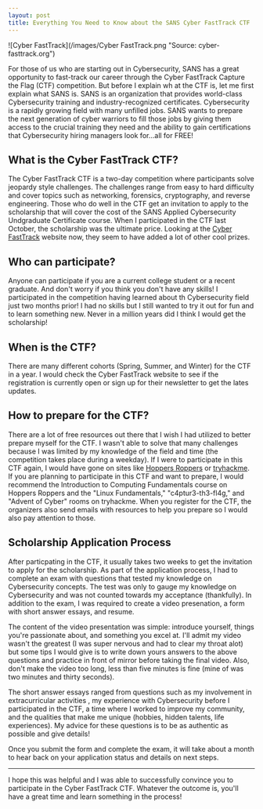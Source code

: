 ```yaml
---
layout: post
title: Everything You Need to Know about the SANS Cyber FastTrack CTF
---
```

![Cyber FastTrack](/images/Cyber FastTrack.png "Source: cyber-fasttrack.org")


For those of us who are starting out in Cybersecurity, SANS has a great opportunity to fast-track
our career through the Cyber FastTrack Capture the Flag (CTF) competition. But before I explain wh
at the CTF is, let me first explain what SANS is. SANS is an organization that provides
world-class Cybersecurity training and industry-recognized certificates. Cybersecurity is a
rapidly growing field with many unfilled jobs. SANS wants to prepare the next generation of
cyber warriors to fill those jobs by giving them access to the crucial training they need and the
ability to gain certifications that Cybersecurity hiring managers look for...all for FREE!


What is the Cyber FastTrack CTF?
--------------------------------

The Cyber FastTrack CTF is a two-day competition where participants solve jeopardy style
challenges. The challenges range from easy to hard difficulty and cover topics such as networking,
forensics, cryptography, and reverse engineering. Those who do well in the CTF get an invitation
to apply to the scholarship that will cover the cost of the SANS Applied Cybersecurity Undgraduate
Certificate course. When I participated in the CTF last October, the scholarship was the ultimate
price. Looking at the [Cyber FastTrack](https://cyber-fasttrack.org/) website now, they seem to
have added a lot of other cool prizes.

Who can participate?
--------------------

Anyone can participate if you are a current college student or a recent graduate. And don't worry
if you think you don't have any skills! I participated in the competition having learned about th
Cybersecurity field just two months prior! I had no skills but I still wanted to try it out for
fun and to learn something new. Never in a million years did I think I would get the scholarship!

When is the CTF?
----------------

There are many different cohorts (Spring, Summer, and Winter) for the CTF in a year. I would check
the Cyber FastTrack website to see if the registration is currently open or sign up for their
newsletter to get the lates updates.

How to prepare for the CTF?
---------------------------

There are a lot of free resources out there that I wish I had utilized to better prepare myself
for the CTF. I wasn't able to solve that many challenges because I was limited by my knowledge of
the field and time (the competition takes place during a weekday). If I were to participate in
this CTF again, I would have gone on sites like [Hoppers Roppers](https://www.hoppersroppers.org/)
or [tryhackme](https://tryhackme.com/). If you are planning to participate in this CTF and want to
prepare, I would recommend the Introduction to Computing Fundamentals course on Hoppers Roppers 
and the "Linux Fundamentals," "c4ptur3-th3-fl4g," and "Advent of Cyber" rooms on tryhackme. When
you register for the CTF, the organizers also send emails with resources to help you prepare so
I would also pay attention to those.

Scholarship Application Process
-------------------------------

After particpating in the CTF, it usually takes two weeks to get the invitation to apply for the
scholarship. As part of the application process, I had to complete an exam with questions that
tested my knowledge on Cybersecurity concepts. The test was only to gauge my knowledge on
Cybersecurity and was not counted towards my acceptance (thankfully). In addition to the exam, I 
was required to create a video presenation, a form with short answer essays, and resume.

The content of the video presentation was simple: introduce yourself, things you're passionate 
about, and something you excel at. I'll admit my video wasn't the greatest (I was super nervous 
and had to clear my throat alot) but some tips I would give is to write down yours answers to the
above questions and practice in front of mirror before taking the final video. Also, don't make 
the video too long, less than five minutes is fine (mine of was two minutes and thirty seconds).

The short answer essays ranged from questions such as my involvement in extracurricular activities
, my experience with Cybersecurity before I participated in the CTF, a time where I worked to 
improve my community, and the qualities that make me unique (hobbies, hidden talents, life 
experiences). My advice for these questions is to be as authentic as possible and give details!

Once you submit the form and complete the exam, it will take about a month to hear back on your
application status and details on next steps.

-----------------------------------------

I hope this was helpful and I was able to successfully convince you to participate in the Cyber 
FastTrack CTF. Whatever the outcome is, you'll have a great time and learn something in the 
process!
